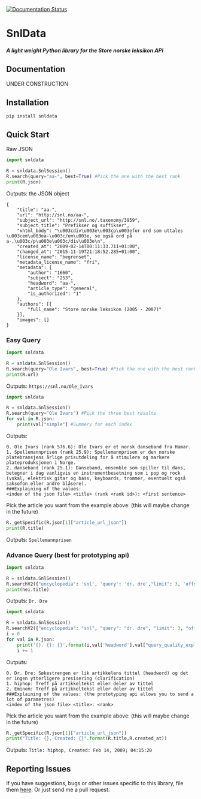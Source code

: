 [![Documentation Status](https://readthedocs.org/projects/snldata/badge/?version=latest)](https://snldata.readthedocs.io/en/latest/?badge=latest)

# SnlData

##### A light weight Python library for the Store norske leksikon API

## Documentation

UNDER CONSTRUCTION

## Installation

    pip install snldata

## Quick Start
Raw JSON
```python
import snldata

R = snldata.SnlSession()
R.search(query="aa-", best=True) #Pick the one with the best rank
print(R.json)

```
Outputs: the JSON object
```
{
	"title": "aa-",
	"url": "http://snl.no/aa-",
	"subject_url": "http://snl.no/.taxonomy/3959",
	"subject_title": "Prefikser og suffikser",
	"xhtml_body": "\u003cdiv\u003e\u003cp\u003efor ord som uttales \u003cem\u003ea-\u003c/em\u003e, se også ord på a-.\u003c/p\u003e\u003c/div\u003e\n",
	"created_at": "2009-02-14T00:11:33.711+01:00",
	"changed_at": "2015-11-19T21:18:52.285+01:00",
	"license_name": "begrenset",
	"metadata_license_name": "fri",
	"metadata": {
		"author": "1660",
		"subject": "253",
		"headword": "aa-",
		"article_type": "general",
		"is_authorized": "1"
	},
	"authors": [{
		"full_name": "Store norske leksikon (2005 - 2007)"
	}],
	"images": []
}
```
### Easy Query
```python
import snldata

R = snldata.SnlSession()
R.search(query="Ole Ivars", best=True) #Pick the one with the best rank
print(R.url)

```
Outputs: `https://snl.no/Ole_Ivars`

```python
import snldata

R = snldata.SnlSession()
R.search(query="Ole Ivars") #Pick the three best results
for val in R.json:
    print(val["simple"] #Summery for each index

```
Outputs: 
```
0. Ole Ivars (rank 576.6): Ole Ivars er et norsk danseband fra Hamar.
1. Spellemannprisen (rank 25.9): Spellemannprisen er den norske platebransjens årlige prisutdeling for å stimulere og markere plateproduksjonen i Norge.
2. danseband (rank 25.1): Danseband, ensemble som spiller til dans, betegner i dag vanligvis en instrumentbesetning som i pop og rock (vokal, elektrisk gitar og bass, keyboards, trommer, eventuelt også saksofon eller andre blåsere).
###Explaining of the values:
<index of the json file> <title> (rank <rank id>): <first sentence>
```
Pick the article you want from the example above: (this will maybe change in the future)
```python
R._getSpecific(R.json[1]["article_url_json"])
print(R.title)
```
Outputs: `Spellemannprisen`

### Advance Query (best for prototyping api)
```python
import snldata

R = snldata.SnlSession()
R.searchV2({"encyclopedia": 'snl', 'query': 'dr. dre',"limit": 3, 'offset': 0 }, zone="prototyping", best=True)
print(hei.title)

```
Outputs: `Dr. Dre`

```python
import snldata

R = snldata.SnlSession()
R.searchV2({"encyclopedia": "snl", "query": "dr. dre", "limit": 3, "offset": 0 }, zone="prototyping")
i = 0
for val in R.json:
    print('{}. {}: {}'.format(i,val['headword'],val["query_quality_explain"]))
    i += 1

```
Outputs:
```
0. Dr. Dre: Søkestrengen er lik artikkelens tittel (headword) og det er ingen ytterligere presisering (clarification)
1. hiphop: Treff på artikkeltekst eller deler av tittel
2. Eminem: Treff på artikkeltekst eller deler av tittel
###Explaining of the values: (the prototyping api allows you to send a lot of parametres)
<index of the json file> <title>: <rank>
```
Pick the article you want from the example above: (this will maybe change in the future)
```python
R._getSpecific(R.json[1]["article_url_json"])
print("Title: {}, Created: {}".format(R.title,R.created_at))
```
Outputs: `Title: hiphop, Created: Feb 14, 2009; 04:15:20`


## Reporting Issues

If you have suggestions, bugs or other issues specific to this library, file them [here](https://github.com/DiFronzo/SnlData/issues). Or just send me a pull request.
